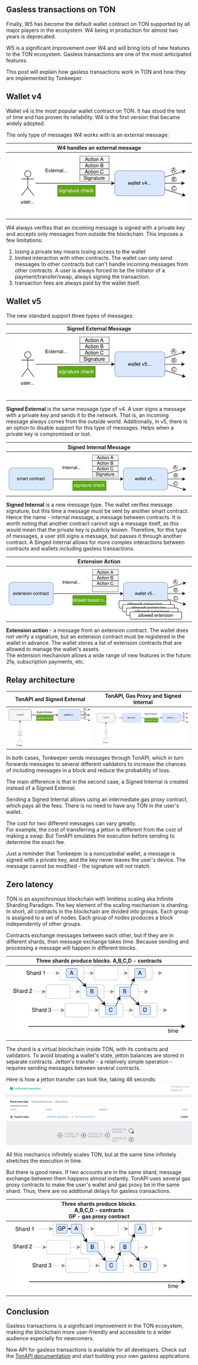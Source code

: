 ## Gasless transactions on TON

Finally, W5 has become the default wallet contract on TON supported by all major players in the ecosystem.
W4 being in production for almost two years is deprecated.

W5 is a significant improvement over W4 and will bring lots of new features to the TON ecosystem.
Gasless transactions are one of the most anticipated features.

This post will explain how gasless transactions work in TON and how they are implemented by Tonkeeper.

## Wallet v4

Wallet v4 is the most popular wallet contract on TON.
It has stood the test of time and has proven its reliability.
W4 is the first version that became widely adopted.

The only type of messages W4 works with is an external message:


| W4 handles an external message                 |
|------------------------------------------------|
| ![W4 - External Message](images/w4-ext-in.svg) |


W4 always verifies that an incoming message is signed with a private key and accepts only messages from outside the blockchain.
This imposes a few limitations:
1. losing a private key means losing access to the wallet
2. limited interaction with other contracts.
   The wallet can only send messages to other contracts but can't handle incoming messages from other contracts.
   A user is always forced to be the initiator of a payment/transfer/swap, always signing the transaction.
3. transaction fees are always paid by the wallet itself.

## Wallet v5

The new standard support three types of messages:

| Signed External Message                         |
|-------------------------------------------------|
| ![W5 Signed External](images/w5-signed-ext.svg) |


**Signed External** is the same message type of v4.
A user signs a message with a private key and sends it to the network.
That is, an  incoming message always comes from the outside world.
Additionally, in v5, there is an option to disable support for this type of messages.
Helps when a private key is compromised or lost.


| Signed Internal Message                           |
|---------------------------------------------------|
| ![W5 - Signed Internal](images/w5-signed-int.svg) |


**Signed Internal** is a new message type.
The wallet verifies message signature, but this time a message must be
sent by another smart contract. Hence the name - internal message, a message between contracts.
It is worth noting that another contract cannot sign a message itself, as this would mean that the private key is publicly known.
Therefore, for this type of messages, a user still signs a message, but passes it through another contract.
A Singed Internal allows for more complex interactions between contracts and wallets including gasless transactions.


| Extension Action                                        |
|---------------------------------------------------------|
| ![W5 -Extension Action](images/w5-extension-action.svg) |


**Extension action** - a message from an extension contract.
The wallet does not verify a signature, but an extension contract must be registered in the wallet in advance.
The wallet stores a list of extension contracts that are allowed to manage the wallet's assets.  
The extension mechanism allows a wide range of new features in the future: 2fa, subscription payments, etc.

## Relay architecture

| TonAPI and Signed External                                     | TonAPI, Gas Proxy and Signed Internal                          |
|----------------------------------------------------------------|----------------------------------------------------------------|
| ![TonAPI - Signed External](images/tonapi-signed-external.svg) | ![TonAPI - Signed Internal](images/tonapi-signed-internal.svg) |

In both cases, Tonkeeper sends messages through TonAPI,
which in turn forwards messages to several different validators to increase the chances of including messages in a block and reduce the probability of loss.

The main difference is that in the second case, a Signed Internal is created instead of a Signed External.

Sending a Signed Internal allows using an intermediate gas proxy contract, which pays all the fees.
There is no need to have any TON in the user's wallet.

The cost for two different messages can vary greatly.  
For example, the cost of transferring a jetton is different from the cost of making a swap.
But TonAPI emulates the execution before sending to determine the exact fee.

Just a reminder that Tonkeeper is a noncustodial wallet, a message is signed with a private key, and the key never leaves the user's device.
The message cannot be modified - the signature will not match.

## Zero latency

TON is an asynchronous blockchain with limitless scaling aka Infinite Sharding Paradigm.
The key element of the scaling mechanism is sharding.
In short, all contracts in the blockchain are divided into groups.
Each group is assigned to a  set of nodes.
Each group of nodes produces a block independently of other groups.

Contracts exchange messages between each other, but if they are in different shards, then message exchange takes time.
Because sending and processing a message will happen in different blocks.

| Three shards produce blocks. A,B,C,D - contracts |
|--------------------------------------------------|
| ![W5 -Extension Action](images/shards.svg)       |


The shard is a virtual blockchain inside TON, with its contracts and validators.
To avoid bloating a wallet's state, jetton balances are stored in separate contracts.
Jetton's transfer - a relatively simple operation - requires sending messages between several contracts.

Here is how a jetton transfer can look like, taking 46 seconds:
![Jetton Transfer](images/jetton-transfer.png)

All this mechanics infinitely scales TON, but at the same time infinitely stretches the execution in time.

But there is good news. If two accounts are in the same shard, message exchange between them happens almost instantly.
TonAPI uses several gas proxy contracts to make the user's wallet and gas proxy be in the same shard.
Thus, there are no additional delays for gasless transactions.

| Three shards produce blocks. <br/>A,B,C,D - contracts<br/> GP - gas proxy contract |
|------------------------------------------------------------------------------------|
| ![W5 -Extension Action](images/zero-latency.svg)                                   |


## Conclusion

Gasless transactions is a significant improvement in the TON ecosystem,
making the blockchain more user-friendly and accessible to a wider audience
especially for newcomers.

Now API for gasless transactions is available for all developers.
Check out the [TonAPI documentation](https://docs.tonconsole.com/tonapi/api-v2) and start building your own gasless applications.

